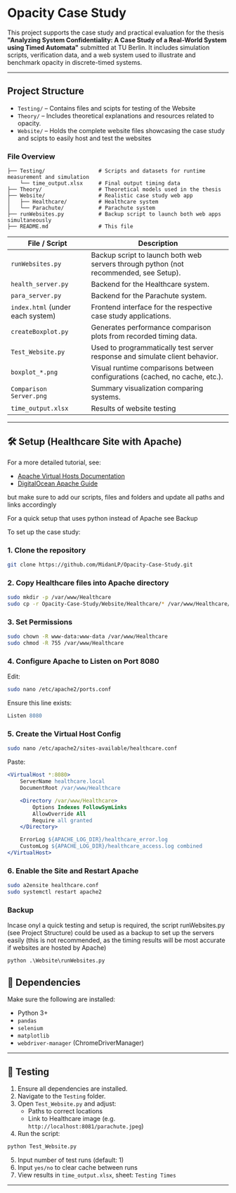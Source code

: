 # Opacity Case Study

This project supports the case study and practical evaluation for the thesis **"Analyzing System Confidentiality: A Case Study of a Real-World System using Timed Automata"** submitted at TU Berlin. It includes simulation scripts, verification data, and a web system used to illustrate and benchmark opacity in discrete-timed systems.

---

## Project Structure

- `Testing/` – Contains files and scipts for testing of the Website
- `Theory/` – Includes theoretical explanations and resources related to opacity.
- `Website/` – Holds the complete website files showcasing the case study and scipts to easily host and test the websites

### File Overview

```
├── Testing/                 # Scripts and datasets for runtime measurement and simulation
    └── time_output.xlsx     # Final output timing data               
├── Theory/                  # Theoretical models used in the thesis       
├── Website/                 # Realistic case study web app
│   ├── Healthcare/          # Healthcare system
│   └── Parachute/           # Parachute system
├── runWebsites.py           # Backup script to launch both web apps simultaneously
├── README.md                # This file

```

| File / Script                    | Description                                                                                  |
| -------------------------------- | -------------------------------------------------------------------------------------------- |
| `runWebsites.py`                 | Backup script to launch both web servers through python (not recommended, see Setup).        |
| `health_server.py`               | Backend for the Healthcare system.                                                           |
| `para_server.py`                 | Backend for the Parachute system.                                                            |
| `index.html` (under each system) | Frontend interface for the respective case study applications.                               |
| `createBoxplot.py`               | Generates performance comparison plots from recorded timing data.                            |
| `Test_Website.py`                | Used to programmatically test server response and simulate client behavior.                  |
| `boxplot_*.png`                  | Visual runtime comparisons between configurations (cached, no cache, etc.).                  |
| `Comparison Server.png`          | Summary visualization comparing systems.                                                     |
| `time_output.xlsx`               | Results of website testing                                                                   |

---

## 🛠️ Setup (Healthcare Site with Apache)

For a more detailed tutorial, see:

- [Apache Virtual Hosts Documentation](https://httpd.apache.org/docs/2.4/vhosts/)
- [DigitalOcean Apache Guide](https://www.digitalocean.com/community/tutorials/how-to-install-the-apache-web-server-on-ubuntu-20-04)

but make sure to add our scripts, files and folders and update all paths and links accordingly

For a quick setup that uses python instead of Apache see Backup

To set up the case study:

### 1. Clone the repository

```bash
git clone https://github.com/MidanLP/Opacity-Case-Study.git
```

### 2. Copy Healthcare files into Apache directory

```bash
sudo mkdir -p /var/www/Healthcare
sudo cp -r Opacity-Case-Study/Website/Healthcare/* /var/www/Healthcare/
```

### 3. Set Permissions

```bash
sudo chown -R www-data:www-data /var/www/Healthcare
sudo chmod -R 755 /var/www/Healthcare
```

### 4. Configure Apache to Listen on Port 8080

Edit:

```bash
sudo nano /etc/apache2/ports.conf
```

Ensure this line exists:

```apache
Listen 8080
```

### 5. Create the Virtual Host Config

```bash
sudo nano /etc/apache2/sites-available/healthcare.conf
```

Paste:

```apache
<VirtualHost *:8080>
    ServerName healthcare.local
    DocumentRoot /var/www/Healthcare

    <Directory /var/www/Healthcare>
        Options Indexes FollowSymLinks
        AllowOverride All
        Require all granted
    </Directory>

    ErrorLog ${APACHE_LOG_DIR}/healthcare_error.log
    CustomLog ${APACHE_LOG_DIR}/healthcare_access.log combined
</VirtualHost>
```

### 6. Enable the Site and Restart Apache

```bash
sudo a2ensite healthcare.conf
sudo systemctl restart apache2
```

### Backup 
Incase onyl a quick testing and setup is required, the script runWebsites.py (see Project Structure) could be used as a backup to set up the servers easily 
(this is not recommended, as the timing results will be most accurate if websites are hosted by Apache)
```
python .\Website\runWebsites.py    
```

## 📂 Dependencies

Make sure the following are installed:

- Python 3+
- `pandas`
- `selenium`
- `matplotlib`
- `webdriver-manager` (ChromeDriverManager)

---

## 🧰 Testing

1. Ensure all dependencies are installed.
2. Navigate to the `Testing` folder.
3. Open `Test_Website.py` and adjust:
   - Paths to correct locations
   - Link to Healthcare image (e.g. `http://localhost:8081/parachute.jpeg`)
4. Run the script:

```bash
python Test_Website.py
```

5. Input number of test runs (default: 1)
6. Input `yes/no` to clear cache between runs
7. View results in `time_output.xlsx`, sheet: `Testing Times`

---

